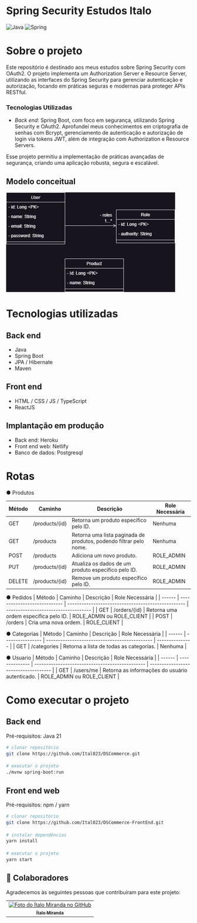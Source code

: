 # Spring Security Estudos Italo
![Java](https://img.shields.io/badge/java-%23ED8B00.svg?style=for-the-badge&logo=openjdk&logoColor=white)
![Spring](https://img.shields.io/badge/spring-%236DB33F.svg?style=for-the-badge&logo=spring&logoColor=white)

# Sobre o projeto
Este repositório é destinado aos meus estudos sobre Spring Security com OAuth2. O projeto implementa um Authorization Server e Resource Server, utilizando as interfaces do Spring Security para gerenciar autenticação e autorização, focando em práticas seguras e modernas para proteger APIs RESTful.

### Tecnologias Utilizadas

- *Back end*: Spring Boot, com foco em segurança, utilizando Spring Security e OAuth2. Aprofundei meus conhecimentos em criptografia de senhas com Bcrypt, gerenciamento de autenticação e autorização de login via tokens JWT, além de integração com Authorization e Resource Servers.

Esse projeto permitiu a implementação de práticas avançadas de segurança, criando uma aplicação robusta, segura e escalável.


## Modelo conceitual
![Modelo Conceitual](/assetsReadme/DER.png)

# Tecnologias utilizadas
## Back end
- Java
- Spring Boot
- JPA / Hibernate
- Maven
## Front end
- HTML / CSS / JS / TypeScript
- ReactJS
## Implantação em produção
- Back end: Heroku
- Front end web: Netlify
- Banco de dados: Postgresql

# Rotas
&#9679;	Produtos

| Método | Caminho                      | Descrição                                           | Role Necessária                  |
| ------ | ---------------------------- | -------------------------------------------------- | -------------------------------- |
| GET    | /products/{id}             | Retorna um produto específico pelo ID.              | Nenhuma                          |
| GET    | /products                  | Retorna uma lista paginada de produtos, podendo filtrar pelo nome. | Nenhuma            |
| POST   | /products                  | Adiciona um novo produto.                           | ROLE_ADMIN                     |
| PUT    | /products/{id}             | Atualiza os dados de um produto específico pelo ID. | ROLE_ADMIN                     |
| DELETE | /products/{id}             | Remove um produto específico pelo ID.               | ROLE_ADMIN                     |

&#9679;	Pedidos
| Método | Caminho                      | Descrição                                           | Role Necessária                      |
| ------ | ---------------------------- | -------------------------------------------------- | ------------------------------------ |
| GET    | /orders/{id}               | Retorna uma ordem específica pelo ID.              | ROLE_ADMIN ou ROLE_CLIENT        |
| POST   | /orders                    | Cria uma nova ordem.                               | ROLE_CLIENT                        |

&#9679;	Categorias
| Método | Caminho          | Descrição                                      | Role Necessária |
| ------ | ---------------- | --------------------------------------------- | --------------- |
| GET    | /categories    | Retorna a lista de todas as categorias.       | Nenhuma         |

&#9679;	Usuario
| Método | Caminho        | Descrição                                        | Role Necessária                      |
| ------ | -------------- | ----------------------------------------------- | ------------------------------------ |
| GET    | /users/me    | Retorna as informações do usuário autenticado.  | ROLE_ADMIN ou ROLE_CLIENT        |


# Como executar o projeto

## Back end
Pré-requisitos: Java 21

```bash
# clonar repositório
git clone https://github.com/Ital023/DSCommerce.git

# executar o projeto
./mvnw spring-boot:run
```

## Front end web
Pré-requisitos: npm / yarn

```bash
# clonar repositório
git clone https://github.com/Ital023/DSCommerce-FrontEnd.git

# instalar dependências
yarn install

# executar o projeto
yarn start
```
## 🤝 Colaboradores

Agradecemos às seguintes pessoas que contribuíram para este projeto:

<table>
  <tr>
    <td align="center">
      <a href="https://github.com/Ital023" title="Github do Ítalo Miranda">
        <img src="https://avatars.githubusercontent.com/u/113559117?v=4" width="100px;" alt="Foto do Ítalo Miranda no GitHub"/><br>
        <sub>
          <b>Ítalo Miranda</b>
        </sub>
      </a>
    </td>
  </tr>
</table>
